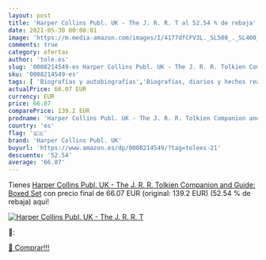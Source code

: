 ```yaml
---
layout: post
title: 'Harper Collins Publ. UK - The J. R. R. T al 52.54 % de rebaja'
date: 2021-05-30 00:08:01
image: 'https://m.media-amazon.com/images/I/4177dfCFV3L._SL500_._SL400_.jpg'
comments: true
category: ofertas
author: 'tole.es'
slug: '0008214549-es Harper Collins Publ. UK - The J. R. R. Tolkien Companion...'
sku: '0008214549-es'
tags: [ 'Biografías y autobiografías','Biografías, diarios y hechos reales','Crítica literaria de ciencia ficción y fantasía','Ficción biográfica','Ficción por género','Historia y crítica de géneros literarios','Historia, teoría y crítica literaria','Libros','Literatura y ficción','harper collins publ. uk', ]
actualPrice: 66.07 EUR
currency: EUR
price: 66.07
comparePrice: 139.2 EUR
prodname: 'Harper Collins Publ. UK - The J. R. R. Tolkien Companion and Guide: Boxed Set'
country: 'es'
flag: '🇪🇸'
brand: 'Harper Collins Publ. UK'
buyurl: 'https://www.amazon.es/dp/0008214549/?tag=tolees-21'
descuento: '52.54'
average: '66.07'
---
```


Tienes [Harper Collins Publ. UK - The J. R. R. Tolkien Companion and Guide: Boxed Set](https://www.amazon.es/dp/0008214549/?tag=tolees-21) con precio final de  66.07 EUR (original: 139.2 EUR) (52.54 %  de rebaja) aqui!

[![Harper Collins Publ. UK - The J. R. R. T](https://m.media-amazon.com/images/I/4177dfCFV3L._SL500_._SL400_.jpg)](https://www.amazon.es/dp/0008214549/?tag=tolees-21)

🔎:


[🛒 Comprar!!!](https://www.amazon.es/dp/0008214549/?tag=tolees-21)
